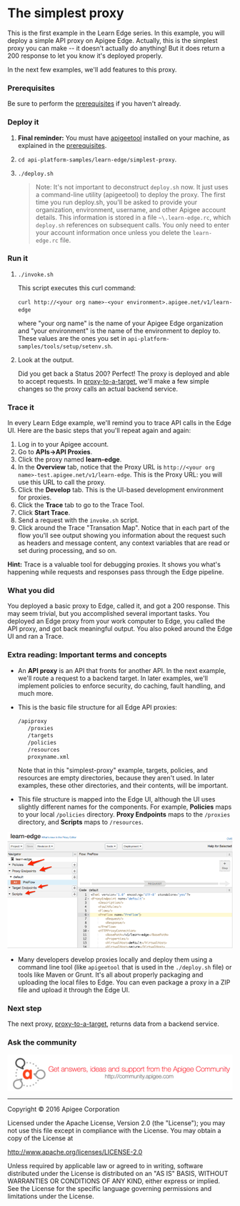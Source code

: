 # The simplest proxy

This is the first example in the Learn Edge series. In this example, you will deploy a simple API proxy on Apigee Edge. Actually, this is the simplest proxy you can make -- it doesn't actually do anything! But it does return a 200 response to let you know it's deployed properly. 

In the next few examples, we'll add features to this proxy. 

### Prerequisites

Be sure to perform the [prerequisites](https://github.com/apigee/api-platform-samples/tree/master/learn-edge#prerequisites) if you haven't already.

### Deploy it

1. **Final reminder:** You must have [apigeetool](https://www.npmjs.com/package/apigeetool) installed on your machine, as explained in the [prerequisites](https://github.com/apigee/api-platform-samples/tree/master/learn-edge#prerequisites).

2. `cd api-platform-samples/learn-edge/simplest-proxy`.

3. `./deploy.sh` 
    
    > Note: It's not important to deconstruct `deploy.sh` now. It just uses a command-line utility (apigeetool) to deploy the proxy. The first time you run deploy.sh, you'll be asked to provide your organization, environment, username, and other Apigee account details. This information is stored in a file `~\.learn-edge.rc`, which `deploy.sh` references on subsequent calls. You only need to enter your account information once unless you delete the `learn-edge.rc` file. 

### Run it

1. `./invoke.sh`

    This script executes this curl command: 

    `curl http://<your org name>-<your environment>.apigee.net/v1/learn-edge`

    where "your org name" is the name of your Apigee Edge organization and "your environment" is the name of the environment to deploy to. These values are the ones you set in `api-platform-samples/tools/setup/setenv.sh`.

2. Look at the output.

    Did you get back a Status 200? Perfect! The proxy is deployed and able to accept requests. In [proxy-to-a-target](./proxy-to-a-target), we'll make a few simple changes so the proxy calls an actual backend service.

### Trace it

In every Learn Edge example, we'll remind you to trace API calls in the Edge UI. Here are the basic steps that you'll repeat again and again:

1. Log in to your Apigee account. 
2. Go to **APIs->API Proxies**. 
5. Click the proxy named **learn-edge**. 
6. In the **Overview** tab, notice that the Proxy URL is `http://<your org name>-test.apigee.net/v1/learn-edge`. This is the Proxy URL: you will use this URL to call the proxy. 
7. Click the **Develop** tab. This is the UI-based development environment for proxies.  
8. Click the **Trace** tab to go to the Trace Tool.
9. Click **Start Trace**. 
10. Send a request with the `invoke.sh` script.
11. Click around the Trace "Transation Map". Notice that in each part of the flow you'll see output showing you information about the request such as headers and message content, any context variables that are read or set during processing, and so on. 

**Hint:** Trace is a valuable tool for debugging proxies. It shows you what's happening while requests and responses pass through the Edge pipeline.

### What you did

You deployed a basic proxy to Edge, called it, and got a 200 response. This may seem trivial, but you accomplished several important tasks. You deployed an Edge proxy from your work computer to Edge, you called the API proxy, and got back meaningful output. You also poked around the Edge UI and ran a Trace. 

### Extra reading: Important terms and concepts

* An **API proxy** is an API that fronts for another API. In the next example, we'll route a request to a backend target. In later examples, we'll implement policies to enforce security, do caching, fault handling, and much more.
* This is the basic file structure for all Edge API proxies:

   ```
   /apiproxy
      /proxies
      /targets
      /policies
      /resources
      proxyname.xml
   ```

    Note that in this "simplest-proxy" example, targets, policies, and resources are empty directories, because they aren't used. In later examples, these other directories, and their contents, will be important.

* This file structure is mapped into the Edge UI, although the UI uses slightly different names for the components. For example, **Policies** maps to your local `/policies` directory. **Proxy Endpoints** maps to the `/proxies` directory, and **Scripts** maps to `/resources`. 

![alt text](../../images/navigator.png "Navigator")

* Many developers develop proxies locally and deploy them using a command line tool (like `apigeetool` that is used in the `./deploy.sh` file) or tools like Maven or Grunt. It's all about properly packaging and uploading the local files to Edge. You can even package a proxy in a ZIP file and upload it through the Edge UI. 

### Next step

The next proxy, [proxy-to-a-target](../proxy-to-a-target/README.md), returns data from a backend service. 

### Ask the community

[![alt text](../../images/apigee-community.png "Apigee Community is a great place to ask questions and find answers about developing API proxies. ")](https://community.apigee.com?via=github)

---

Copyright © 2016 Apigee Corporation

Licensed under the Apache License, Version 2.0 (the "License"); you may not use
this file except in compliance with the License. You may obtain a copy
of the License at

http://www.apache.org/licenses/LICENSE-2.0

Unless required by applicable law or agreed to in writing, software
distributed under the License is distributed on an "AS IS" BASIS,
WITHOUT WARRANTIES OR CONDITIONS OF ANY KIND, either express or implied.
See the License for the specific language governing permissions and
limitations under the License.

